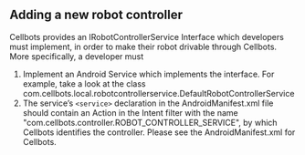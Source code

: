 ## Adding a new robot controller ##

Cellbots provides an IRobotControllerService Interface which developers must implement, in order to make their robot drivable through Cellbots. More specifically, a developer must

  1. Implement an Android Service which implements the interface. For example, take a look at the class com.cellbots.local.robotcontrollerservice.DefaultRobotControllerService
  1. The service’s `<service>` declaration in the AndroidManifest.xml file should contain an Action in the Intent filter with the name "com.cellbots.controller.ROBOT\_CONTROLLER\_SERVICE", by which Cellbots identifies the controller. Please see the AndroidManifest.xml for Cellbots.